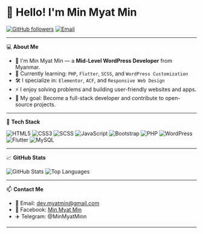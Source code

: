 # 👋 Hello! I'm Min Myat Min

[![GitHub followers](https://img.shields.io/github/followers/minmyatmin?label=Follow&style=social)](https://github.com/minmyatmin)
[![Email](https://img.shields.io/badge/Email-dev.myatmin@gmail.com-red?logo=gmail&logoColor=white)](mailto:dev.myatmin@gmail.com)

---

💻 **About Me**

- 👋 I'm Min Myat Min — a **Mid-Level WordPress Developer** from Myanmar.
- 🌱 Currently learning: `PHP`, `Flutter`, `SCSS`, and `WordPress Customization`
- 🛠️ I specialize in: `Elementor`, `ACF`, and `Responsive Web Design`
- ⚡ I enjoy solving problems and building user-friendly websites and apps.
- 🎯 My goal: Become a full-stack developer and contribute to open-source projects.

---

🔧 **Tech Stack**

![HTML5](https://img.shields.io/badge/-HTML5-E34F26?logo=html5&logoColor=white)
![CSS3](https://img.shields.io/badge/-CSS3-1572B6?logo=css3&logoColor=white)
![SCSS](https://img.shields.io/badge/-SCSS-CC6699?logo=sass&logoColor=white)
![JavaScript](https://img.shields.io/badge/-JavaScript-F7DF1E?logo=javascript&logoColor=black)
![Bootstrap](https://img.shields.io/badge/-Bootstrap-7952B3?logo=bootstrap&logoColor=white)
![PHP](https://img.shields.io/badge/-PHP-777BB4?logo=php&logoColor=white)
![WordPress](https://img.shields.io/badge/-WordPress-21759B?logo=wordpress&logoColor=white)
![Flutter](https://img.shields.io/badge/-Flutter-02569B?logo=flutter&logoColor=white)
![MySQL](https://img.shields.io/badge/-MySQL-4479A1?logo=mysql&logoColor=white)


---

📈 **GitHub Stats**

![GitHub Stats](https://github-readme-stats.vercel.app/api?username=minmyatmin&show_icons=true&theme=radical)
![Top Languages](https://github-readme-stats.vercel.app/api/top-langs/?username=minmyatmin&layout=compact&theme=radical)

---

📫 **Contact Me**

- 📧 Email: [dev.myatmin@gmail.com](mailto:dev.myatmin@gmail.com)
- 📘 Facebook: [Min Myat Min](https://www.facebook.com/share/1GDtQn7nGk/)
- ✈️ Telegram: @MinMyatMinn

---
